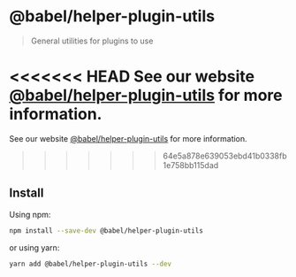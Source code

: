 # @babel/helper-plugin-utils

> General utilities for plugins to use

<<<<<<< HEAD
See our website [@babel/helper-plugin-utils](https://babeljs.io/docs/en/next/babel-helper-plugin-utils.html) for more information.
=======
See our website [@babel/helper-plugin-utils](https://babeljs.io/docs/en/babel-helper-plugin-utils) for more information.
>>>>>>> 64e5a878e639053ebd41b0338fb1e758bb115dad

## Install

Using npm:

```sh
npm install --save-dev @babel/helper-plugin-utils
```

or using yarn:

```sh
yarn add @babel/helper-plugin-utils --dev
```
